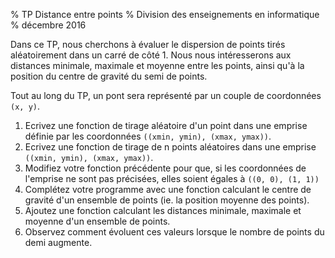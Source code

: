 % TP Distance entre points
% Division des enseignements en informatique
% décembre 2016


Dans ce TP, nous cherchons à évaluer le dispersion de points tirés aléatoirement dans un carré de côté 1. Nous nous intéresserons aux distances minimale, maximale et moyenne entre les points, ainsi qu'à la position du centre de gravité du semi de points.

Tout au long du TP, un pont sera représenté par un couple de coordonnées `(x, y)`.

1. Ecrivez une fonction de tirage aléatoire d'un point dans une emprise définie par les coordonnées `((xmin, ymin), (xmax, ymax))`.
2. Ecrivez une fonction de tirage de n points aléatoires dans une emprise `((xmin, ymin), (xmax, ymax))`.
3. Modifiez votre fonction précédente pour que, si les coordonnées de l'emprise ne sont pas précisées, elles soient égales à `((0, 0), (1, 1))`
4. Complétez votre programme avec une fonction calculant le centre de gravité d'un ensemble de points (ie. la position moyenne des points).
5. Ajoutez une fonction calculant les distances minimale, maximale et moyenne d'un ensemble de points.
6. Observez comment évoluent ces valeurs lorsque le nombre de points du demi augmente.

